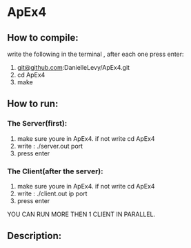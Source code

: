# ApEx4
## How to compile:
write the following in the terminal , after each one press enter:

1. git@github.com:DanielleLevy/ApEx4.git
2. cd ApEx4
3. make

## How to run:
### The Server(first):
1. make sure youre in ApEx4. if not write cd ApEx4
2. write :
./server.out port
3. press enter

### The Client(after the server):
1. make sure youre in ApEx4. if not write cd ApEx4
2. write :
./client.out ip port
3. press enter

YOU CAN RUN MORE THEN 1 CLIENT IN PARALLEL.


## Description:


